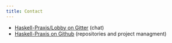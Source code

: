 ```yaml
---
title: Contact
---
```


* [Haskell-Praxis/Lobby on Gitter](https://gitter.im/Haskell-Praxis/Lobby?source=orgpage) (chat)
* [Haskell-Praxis on Github](https://github.com/Haskell-Praxis) (repositories and project managment)